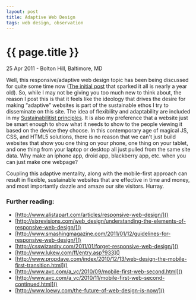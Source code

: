 ```yaml
---
layout: post
title: Adaptive Web Design
tags: web design, observation
---
```


{{ page.title }}
================

<p class="meta">25 Apr 2011 - Bolton Hill, Baltimore, MD</p>

Well, this responsive/adaptive web design topic has been being discussed for quite some time now ([The initial post](http://www.alistapart.com/articles/responsive-web-design/) that sparked it all is nearly a year old). So, while I may not be giving you too much new to think about, the reason I post this is that it feels like the ideology that drives the desire for making “adaptive” websites is part of the sustainable ethos I try to disseminate on this site. The idea of flexibility and adaptability are included in my [Sustainabilitist principles](http://thesustainabilitist.com). It is also my preference that a website just be smart enough to show what it needs to show to the people viewing it based on the device they choose. In this contemporary age of magical JS, CSS, and HTML5 solutions, there is no reason that we can't just build websites that show you one thing on your phone, one thing on your tablet, and one thing from your laptop or desktop all just pulled from the same site data. Why make an iphone app, droid app, blackberry app, etc. when you can just make one webpage? 

Coupling this adaptive mentality, along with the mobile-first approach can result in flexible, sustainable websites that are effective in time and money, and most importantly dazzle and amaze our site visitors. Hurray.

### Further reading:
+ [http://www.alistapart.com/articles/responsive-web-design/]()  
+ [http://sixrevisions.com/web_design/understanding-the-elements-of-responsive-web-design/]()
+ [http://www.smashingmagazine.com/2011/01/12/guidelines-for-responsive-web-design/]()
+ [http://csswizardry.com/2011/01/forget-responsive-web-design/]()
+ [http://www.lukew.com/ff/entry.asp?933]()
+ [http://www.propdave.com/index/2010/12/13/web-design-the-mobile-first-transition.html]()
+ [http://www.avc.com/a_vc/2010/09/mobile-first-web-second.html]()
+ [http://www.avc.com/a_vc/2010/11/mobile-first-web-second-continued.html]()
+ [http://www.loewy.com/the-future-of-web-design-is-now/]()